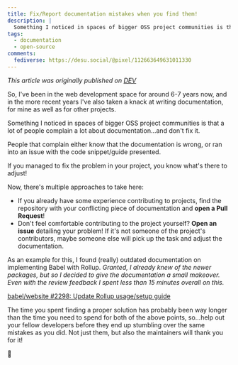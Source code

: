 ```yaml
---
title: Fix/Report documentation mistakes when you find them!
description: |
  Something I noticed in spaces of bigger OSS project communities is that a lot of people complain a lot about documentation...and don't fix it. This should change!
tags:
  - documentation
  - open-source
comments:
  fediverse: https://desu.social/@pixel/112663649631011330
---
```


_This article was originally published on
[DEV](https://dev.to/pixeldesu/fix-report-documentation-mistakes-when-you-find-them-212f)_

So, I've been in the web development space for around 6-7 years now, and in the
more recent years I've also taken a knack at writing documentation, for mine as
well as for other projects.

Something I noticed in spaces of bigger OSS project communities is that a lot of
people complain a lot about documentation...and don't fix it.

People that complain either know that the documentation is wrong, or ran into an
issue with the code snippet/guide presented.

If you managed to fix the problem in your project, you know what's there to
adjust!

Now, there's multiple approaches to take here:

- If you already have some experience contributing to projects, find the
  repository with your conflicting piece of documentation and **open a Pull
  Request**!
- Don't feel comfortable contributing to the project yourself? **Open an issue**
  detailing your problem! If it's not someone of the project's contributors,
  maybe someone else will pick up the task and adjust the documentation.

As an example for this, I found (really) outdated documentation on implementing
Babel with Rollup. _Granted, I already knew of the newer packages, but so I
decided to give the documentation a small makeover. Even with the review
feedback I spent less than 15 minutes overall on this._

[babel/website #2298: Update Rollup usage/setup guide](https://github.com/babel/website/pull/2298)

The time you spent finding a proper solution has probably been way longer than
the time you need to spend for both of the above points, so...help out your
fellow developers before they end up stumbling over the same mistakes as you
did. Not just them, but also the maintainers will thank you for it!

💜
